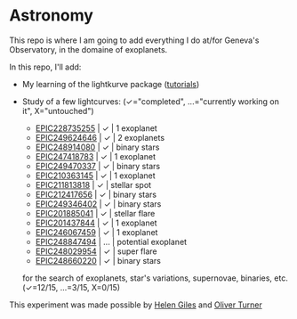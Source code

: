 # Astronomy

This repo is where I am going to add everything I do at/for Geneva's Observatory, in the domaine of exoplanets.

In this repo, I'll add:

 -  My learning of the lightkurve package ([tutorials](http://docs.lightkurve.org/tutorials/index.html))
 -  Study of a few lightcurves: (✓="completed", ...="currently working on it", X="untouched")
 
       - [EPIC228735255](https://github.com/PierricJoulot/Astronomy/tree/master/Lightcurves/EPIC228735255/EPIC228735255.ipynb) |  ✓  | 1 exoplanet
       - [EPIC249624646](https://github.com/PierricJoulot/Astronomy/tree/master/Lightcurves/EPIC249624646/EPIC%20249624646.ipynb) |  ✓  | 2 exoplanets
       - [EPIC248914080](https://github.com/PierricJoulot/Astronomy/tree/master/Lightcurves/EPIC248914080/EPIC%20248914080.ipynb) |  ✓  | binary stars
       - [EPIC247418783](https://github.com/PierricJoulot/Astronomy/tree/master/Lightcurves/EPIC247418783/EPIC%20247418783.ipynb) |  ✓  | 1 exoplanet
       - [EPIC249470337](https://github.com/PierricJoulot/Astronomy/tree/master/Lightcurves/EPIC249470337/EPIC%20249470337.ipynb) |  ✓  | binary stars
       - [EPIC210363145](https://github.com/PierricJoulot/Astronomy/tree/master/Lightcurves/EPIC210363145/EPIC210363145.ipynb) |  ✓  | 1 exoplanet
       - [EPIC211813818](https://github.com/PierricJoulot/Astronomy/tree/master/Lightcurves/EPIC211813818/EPIC211813818.ipynb) |  ✓  | stellar spot
       - [EPIC212417656](https://github.com/PierricJoulot/Astronomy/tree/master/Lightcurves/EPIC212417656/EPIC212417656.ipynb) |  ✓  | binary stars
       - [EPIC249346402](https://github.com/PierricJoulot/Astronomy/tree/master/Lightcurves/EPIC249346402/EPIC249346402.ipynb) |  ✓  | binary stars
       - [EPIC201885041](https://github.com/PierricJoulot/Astronomy/tree/master/Lightcurves/EPIC201885041/EPIC201885041.ipynb) |  ✓  | stellar flare
       - [EPIC201437844](https://github.com/PierricJoulot/Astronomy/blob/master/Lightcurves/EPIC201437844/EPIC201437844.ipynb) |  ✓  | 1 exoplanet
       - [EPIC246067459](https://github.com/PierricJoulot/Astronomy/tree/master/Lightcurves/EPIC246067459/EPIC246067459.ipynb) |  ✓  | 1 exoplanet
       - [EPIC248847494](https://github.com/PierricJoulot/Astronomy/tree/master/Lightcurves/EPIC248847494/EPIC248847494.ipynb) | ... | potential exoplanet
       - [EPIC248029954](https://github.com/PierricJoulot/Astronomy/tree/master/Lightcurves/EPIC248029954/EPIC248029954.ipynb) |  ✓  | super flare
       - [EPIC248660220](https://github.com/PierricJoulot/Astronomy/tree/master/Lightcurves/EPIC248660220/EPIC248660220.ipynb) |  ✓  | binary stars
        
     for the search of exoplanets, star's variations, supernovae, binaries, etc.
     (✓=12/15, ...=3/15, X=0/15)
 
 This experiment was made possible by [Helen Giles](https://www.helengiles.com/) and [Oliver Turner](http://nccr-planets.ch/team/turner-oliver-dr/)
